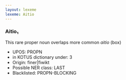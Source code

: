 ```yaml
---
layout: lexeme
lexeme: Aitio
---
```


###  Aitio₁

This rare proper noun overlaps more common *aitio* (box)
* UPOS:  PROPN
* in KOTUS dictionary under:  3
* Origin:  finer|fiwikt
* Possible NER class:  LAST
* Blacklisted:  PROPN-BLOCKING

